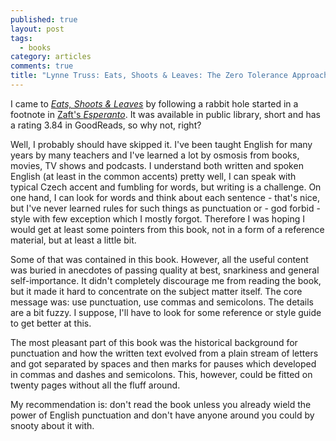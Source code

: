 ```yaml
---
published: true
layout: post
tags:
  - books
category: articles
comments: true
title: "Lynne Truss: Eats, Shoots & Leaves: The Zero Tolerance Approach to Punctuation"
---
```


I came to [*Eats, Shoots & Leaves*](https://www.goodreads.com/book/show/8600.Eats_Shoots_Leaves) by following a rabbit hole started in a footnote in [Zaft's *Esperanto*](/articles/zaft-esperanto-a-language-for-the-global-village/). It was available in public library, short and has a rating 3.84 in GoodReads, so why not, right?

Well, I probably should have skipped it. I've been taught English for many years by many teachers and I've learned a lot by osmosis from books, movies, TV shows and podcasts. I understand both written and spoken English (at least in the common accents) pretty well, I can speak with typical Czech accent and fumbling for words, but writing is a challenge. On one hand, I can look for words and think about each sentence - that's nice, but I've never learned rules for such things as punctuation or - god forbid - style with few exception which I mostly forgot. Therefore I was hoping I would get at least some pointers from this book, not in a form of a reference material, but at least a little bit.

Some of that was contained in this book. However, all the useful content was buried in anecdotes of passing quality at best, snarkiness and general self-importance. It didn't completely discourage me from reading the book, but it made it hard to concentrate on the subject matter itself. The core message was: use punctuation, use commas and semicolons. The details are a bit fuzzy. I suppose, I'll have to look for some reference or style guide to get better at this.

The most pleasant part of this book was the historical background for punctuation and how the written text evolved from a plain stream of letters and got separated by spaces and then marks for pauses which developed in commas and dashes and semicolons. This, however, could be fitted on twenty pages without all the fluff around.

My recommendation is: don't read the book unless you already wield the power of English punctuation and don't have anyone around you could by snooty about it with.
